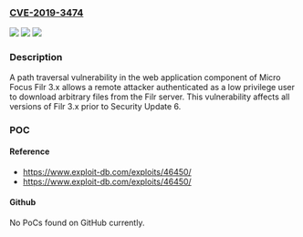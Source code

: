### [CVE-2019-3474](https://cve.mitre.org/cgi-bin/cvename.cgi?name=CVE-2019-3474)
![](https://img.shields.io/static/v1?label=Product&message=Filr&color=blue)
![](https://img.shields.io/static/v1?label=Version&message=33.0%20Security%20Update%206%20&color=brighgreen)
![](https://img.shields.io/static/v1?label=Vulnerability&message=Path%20traversal%20%5BCWE-22%5D&color=brighgreen)

### Description

A path traversal vulnerability in the web application component of Micro Focus Filr 3.x allows a remote attacker authenticated as a low privilege user to download arbitrary files from the Filr server. This vulnerability affects all versions of Filr 3.x prior to Security Update 6.

### POC

#### Reference
- https://www.exploit-db.com/exploits/46450/
- https://www.exploit-db.com/exploits/46450/

#### Github
No PoCs found on GitHub currently.

